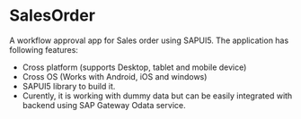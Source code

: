 SalesOrder
==========
A workflow approval app for Sales order using SAPUI5. The application has following features:
- Cross platform (supports Desktop, tablet and mobile device)
- Cross OS (Works with Android, iOS and windows)
- SAPUI5 library to build it.
- Curently, it is working with dummy data but can be easily integrated with backend using SAP Gateway Odata service.
